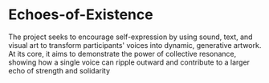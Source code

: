 # Echoes-of-Existence
The project seeks to encourage self-expression by using sound, text, and visual art to transform participants' voices into dynamic, generative artwork. At its core, it aims to demonstrate the power of collective resonance, showing how a single voice can ripple outward and contribute to a larger echo of strength and solidarity

